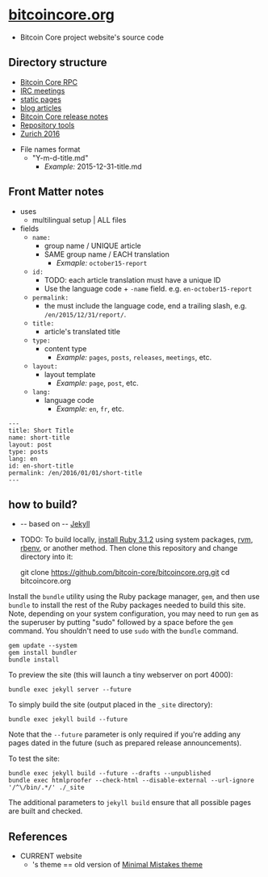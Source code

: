 # [bitcoincore.org](https://bitcoincore.org)

* Bitcoin Core project website's source code

## Directory structure

- [Bitcoin Core RPC](_doc/en)
- [IRC meetings](_posts/en/meetings)
- [static pages](_posts/en/pages)
- [blog articles](_posts/en/posts)
- [Bitcoin Core release notes](_releases)
- [Repository tools](contrib)
- [Zurich 2016](logs)

* File names format
  * "Y-m-d-title.md"
    * _Example:_ 2015-12-31-title.md

## Front Matter notes

* uses
  * multilingual setup | ALL files
* fields
  - `name:`
    - group name / UNIQUE article
    - SAME group name / EACH translation
      - _Exmaple:_ `october15-report`
  - `id:`
    - TODO: each article translation must have a unique ID
    - Use the language code + `-name` field. e.g. `en-october15-report`
  - `permalink:`
    - the must include the language code, end a trailing slash, e.g. `/en/2015/12/31/report/`.
  - `title:`
    - article's translated title 
  - `type:`
    - content type
      - _Example:_ `pages`, `posts`, `releases`, `meetings`, etc.
  - `layout:`
    - layout template
      - _Example:_ `page`, `post`, etc.
  - `lang:`
    - language code
      - _Example:_ `en`, `fr`, etc.

```
---
title: Short Title
name: short-title
layout: post
type: posts
lang: en
id: en-short-title
permalink: /en/2016/01/01/short-title
---
```

## how to build?

* -- based on -- [Jekyll](https://jekyllrb.com/)
* TODO: To build
locally, [install Ruby 3.1.2](https://gorails.com/setup) using system
packages, [rvm](https://rvm.io), [rbenv](https://github.com/rbenv/rbenv), or another method.
Then clone this repository and change directory into it:

    git clone https://github.com/bitcoin-core/bitcoincore.org.git
    cd bitcoincore.org

Install the `bundle` utility using the Ruby package manager, `gem`, and
then use `bundle` to install the rest of the Ruby packages needed to
build this site.  Note, depending on your system configuration, you may
need to run `gem` as the superuser by putting "sudo" followed by a space
before the `gem` command.  You shouldn't need to use `sudo` with the
`bundle` command.

    gem update --system
    gem install bundler
    bundle install

To preview the site (this will launch a tiny webserver on port 4000):

    bundle exec jekyll server --future

To simply build the site (output placed in the `_site` directory):

    bundle exec jekyll build --future

Note that the `--future` parameter is only required if you're adding any
pages dated in the future (such as prepared release announcements).

To test the site:

    bundle exec jekyll build --future --drafts --unpublished
    bundle exec htmlproofer --check-html --disable-external --url-ignore '/^\/bin/.*/' ./_site

The additional parameters to `jekyll build` ensure that all possible
pages are built and checked.

## References

* CURRENT website
  * 's theme == old version of [Minimal Mistakes theme][]

[minimal mistakes theme]: https://mmistakes.github.io/minimal-mistakes/
[mm docs]: https://mmistakes.github.io/minimal-mistakes/docs/quick-start-guide/
[mm config]: https://mmistakes.github.io/minimal-mistakes/docs/configuration/
[mm content]: https://mmistakes.github.io/minimal-mistakes/docs/posts/
[mm js]: https://mmistakes.github.io/minimal-mistakes/docs/javascript/
